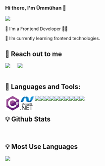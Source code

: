 ### Hi there, I'm Ümmühan 👋

<img src="https://media.giphy.com/media/Xbn8ZbO95YeOJQtJz7/giphy.gif" >

🌱 I'm a Frontend Developer :woman_technologist:

🌱 I’m currently learning frontend technologies.

## 💬 Reach out to me

[<img  width="40" src="https://unpkg.com/simple-icons@v4/icons/linkedin.svg" align="left" />](https://www.linkedin.com/in/ummuhankeles/)
[<img  width="40" src="https://unpkg.com/simple-icons@v4/icons/medium.svg" align="left" />](https://ummuhankeles.medium.com/)

<br />
<br />

## 🚀 Languages and Tools:

<p align="left"> 
 <img align="left" src="https://raw.githubusercontent.com/devicons/devicon/master/icons/csharp/csharp-original.svg" alt="csharp" width="48" height="48"/>
 <img align="left" src="https://raw.githubusercontent.com/devicons/devicon/master/icons/dot-net/dot-net-original-wordmark.svg" alt="dotnet" width="48" height="48"/>
 <img align="left" src="https://img.icons8.com/color/48/000000/javascript--v1.png"/>
 <img align="left" src="https://img.icons8.com/color/48/000000/react-native.png"/>
 <img align="left" src="https://img.icons8.com/color/48/000000/angularjs.png"/>
 <img align="left" src="https://img.icons8.com/color/48/000000/html-5--v1.png"/>
 <img align="left" src="https://img.icons8.com/color/48/000000/css3.png"/>
 <img align="left" src="https://img.icons8.com/color/48/bootstrap.png"/>
 <img align="left" src="https://img.icons8.com/color/48/000000/visual-studio--v2.png"/>
 <img align="left" src="https://img.icons8.com/fluency/48/000000/visual-studio-code-2019.png"/>
 <img align="left" src="https://img.icons8.com/color/48/000000/microsoft-sql-server.png"/>
 <img align="left" src="https://img.icons8.com/color/48/git.png"/>
</p>

<br />
<br />

## :bulb: Github Stats

<img  alt="" src="https://github-readme-stats.vercel.app/api?username=ummuhankeles&show_icons=true&count_private=true&theme=react&hide_border=true&bg_color=0D1117" alt="ummuhankeles"  />

## :bulb: Most Use Languages

<img src="https://github-readme-stats.vercel.app/api/top-langs/?username=ummuhankeles&langs_count=8&count_private=true&layout=compact&theme=react&hide_border=true&bg_color=0D1117" />

<!--
**ummuhankeles/ummuhankeles** is a ✨ _special_ ✨ repository because its `README.md` (this file) appears on your GitHub profile.

Here are some ideas to get you started:

- 🔭 I’m currently working on ...
- 🌱 I’m currently learning ...
- 👯 I’m looking to collaborate on ...
- 🤔 I’m looking for help with ...
- 💬 Ask me about ...
- 📫 How to reach me: ...
- 😄 Pronouns: ...
- ⚡ Fun fact: ...
-->
